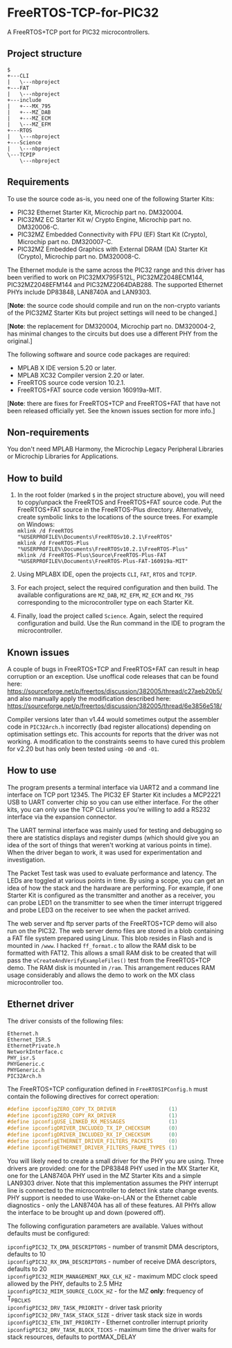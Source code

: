 # FreeRTOS-TCP-for-PIC32

A FreeRTOS+TCP port for PIC32 microcontrollers.

## Project structure
```
$
+---CLI
|   \---nbproject
+---FAT
|   \---nbproject
+---include
|   +---MX_795
|   +---MZ_DAB
|   +---MZ_ECM
|   \---MZ_EFM
+---RTOS
|   \---nbproject
+---Science
|   \---nbproject
\---TCPIP
    \---nbproject
```
## Requirements
To use the source code as-is, you need one of the following Starter Kits:

  * PIC32 Ethernet Starter Kit, Microchip part no. DM320004.
  * PIC32MZ EC Starter Kit w/ Crypto Engine, Microchip part no. DM320006-C.
  * PIC32MZ Embedded Connectivity with FPU (EF) Start Kit (Crypto), Microchip part no. DM320007-C.
  * PIC32MZ Embedded Graphics with External DRAM (DA) Starter Kit (Crypto), Microchip part no. DM320008-C.

The Ethernet module is the same across the PIC32 range and this driver has been verified to work on PIC32MX795F512L, PIC32MZ2048ECM144, PIC32MZ2048EFM144 and PIC32MZ2064DAB288. The supported Ethernet PHYs include DP83848, LAN8740A and LAN9303.

[**Note**: the source code should compile and run on the non-crypto variants of the PIC32MZ Starter Kits but project settings will need to be changed.]

[**Note**: the replacement for DM320004, Microchip part no. DM320004-2, has minimal changes to the circuits but does use a different PHY from the original.]

The following software and source code packages are required:
  * MPLAB X IDE version 5.20 or later.
  * MPLAB XC32 Compiler version 2.20 or later.
  * FreeRTOS source code version 10.2.1.
  * FreeRTOS+FAT source code version 160919a-MIT.

[**Note**: there are fixes for FreeRTOS+TCP and FreeRTOS+FAT that have not been released officially yet. See the known issues section for more info.]

## Non-requirements

You don't need MPLAB Harmony, the Microchip Legacy Peripheral Libraries or Microchip Libraries for Applications.

## How to build

1. In the root folder (marked `$` in the project structure above), you will need to copy/unpack the FreeRTOS and FreeRTOS+FAT source code. Put the FreeRTOS+FAT source in the FreeRTOS-Plus directory. Alternatively, create symbolic links to the locations of the source trees. For example on Windows:  
`mklink /d FreeRTOS "%USERPROFILE%\Documents\FreeRTOSv10.2.1\FreeRTOS"`  
`mklink /d FreeRTOS-Plus "%USERPROFILE%\Documents\FreeRTOSv10.2.1\FreeRTOS-Plus"`  
`mklink /d FreeRTOS-Plus\Source\FreeRTOS-Plus-FAT "%USERPROFILE%\Documents\FreeRTOS-Plus-FAT-160919a-MIT"`

2. Using MPLABX IDE, open the projects `CLI`, `FAT`, `RTOS` and `TCPIP`.

3. For each project, select the required configuration and then build. The available configurations are `MZ_DAB`, `MZ_EFM`, `MZ_ECM` and `MX_795` corresponding to the microcontroller type on each Starter Kit.

4. Finally, load the project called `Science`. Again, select the required configuration and build. Use the Run command in the IDE to program the microcontroller.

## Known issues

A couple of bugs in FreeRTOS+TCP and FreeRTOS+FAT can result in heap corruption or an exception. Use unoffical code releases that can be found here: https://sourceforge.net/p/freertos/discussion/382005/thread/c27aeb20b5/ and also manually apply the modification described here: https://sourceforge.net/p/freertos/discussion/382005/thread/6e3856e518/

Compiler versions later than v1.44 would sometimes output the assembler code in `PIC32Arch.h` incorrectly (bad register allocations) depending on optimisation settings etc. This accounts for reports that the driver was not working. A modification to the constraints seems to have cured this problem for v2.20 but has only been tested using `-O0` and `-O1`.

## How to use

The program presents a terminal interface via UART2 and a command line interface on TCP port 12345. The PIC32 EF Starter Kit includes a MCP2221 USB to UART converter chip so you can use either interface. For the other kits, you can only use the TCP CLI unless you're willing to add a RS232 interface via the expansion connector.

The UART terminal interface was mainly used for testing and debugging so there are statistics displays and register dumps (which should give you an idea of the sort of things that weren't working at various points in time). When the driver began to work, it was used for experimentation and investigation.

The Packet Test task was used to evaluate performance and latency. The LEDs are toggled at various points in time. By using a scope, you can get an idea of how the stack and the hardware are performing. For example, if one Starter Kit is configured as the transmitter and another as a receiver, you can probe LED1 on the transmitter to see when the timer interrupt triggered and probe LED3 on the receiver to see when the packet arrived.

The web server and ftp server parts of the FreeRTOS+TCP demo will also run on the PIC32. The web server demo files are stored in a blob containing a FAT file system prepared using Linux. This blob resides in Flash and is mounted in `/www`. I hacked `ff_format.c` to allow the RAM disk to be formatted with FAT12. This allows a small RAM disk to be created that will pass the `vCreateAndVerifyExampleFiles()` test from the FreeRTOS+TCP demo. The RAM disk is mounted in `/ram`. This arrangement reduces RAM usage considerably and allows the demo to work on the MX class microcontroller too.

## Ethernet driver

The driver consists of the following files:
```
Ethernet.h
Ethernet_ISR.S
EthernetPrivate.h
NetworkInterface.c
PHY_isr.S
PHYGeneric.c
PHYGeneric.h
PIC32Arch.h
```
The FreeRTOS+TCP configuration defined in `FreeRTOSIPConfig.h` must contain the following directives for correct operation:
```C
#define ipconfigZERO_COPY_TX_DRIVER                 (1)
#define ipconfigZERO_COPY_RX_DRIVER                 (1)
#define ipconfigUSE_LINKED_RX_MESSAGES              (1)
#define ipconfigDRIVER_INCLUDED_TX_IP_CHECKSUM      (0)
#define ipconfigDRIVER_INCLUDED_RX_IP_CHECKSUM      (0)
#define ipconfigETHERNET_DRIVER_FILTERS_PACKETS     (0)
#define ipconfigETHERNET_DRIVER_FILTERS_FRAME_TYPES (1)
```
You will likely need to create a small driver for the PHY you are using. Three drivers are provided: one for the DP83848 PHY used in the MX Starter Kit, one for the LAN8740A PHY used in the MZ Starter Kits and a simple LAN9303 driver. Note that this implementation assumes the PHY interrupt line is connected to the microcontroller to detect link state change events. PHY support is needed to use Wake-on-LAN or the Ethernet cable diagnostics - only the LAN8740A has all of these features. All PHYs allow the interface to be brought up and down (powered off).

The following configuration parameters are available. Values without defaults must be configured:

`ipconfigPIC32_TX_DMA_DESCRIPTORS` - number of transmit DMA descriptors, defaults to 10  
`ipconfigPIC32_RX_DMA_DESCRIPTORS` - number of receive DMA descriptors, defaults to 20  
`ipconfigPIC32_MIIM_MANAGEMENT_MAX_CLK_HZ` - maximum MDC clock speed allowed by the PHY, defaults to 2.5 MHz  
`ipconfigPIC32_MIIM_SOURCE_CLOCK_HZ` - for the MZ __only__: frequency of T<sub>PBCLK5</sub>  
`ipconfigPIC32_DRV_TASK_PRIORITY` - driver task priority  
`ipconfigPIC32_DRV_TASK_STACK_SIZE` - driver task stack size in words  
`ipconfigPIC32_ETH_INT_PRIORITY` - Ethernet controller interrupt priority  
`ipconfigPIC32_DRV_TASK_BLOCK_TICKS` - maximum time the driver waits for stack resources, defaults to portMAX_DELAY
